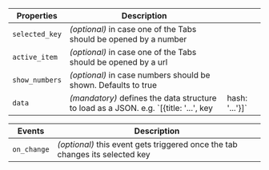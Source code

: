 | Properties     | Description                                                                                          |     |
| -------------- | ---------------------------------------------------------------------------------------------------- | --- |
| `selected_key` | _(optional)_ in case one of the Tabs should be opened by a number                                    |     |
| `active_item`  | _(optional)_ in case one of the Tabs should be opened by a url                                       |     |
| `show_numbers` | _(optional)_ in case numbers should be shown. Defaults to true                                       |     |
| `data`         | _(mandatory)_ defines the data structure to load as a JSON. e.g. `[{title: '...', key|hash: '...'}]` |     |

| Events      | Description                                                                  |
| ----------- | ---------------------------------------------------------------------------- |
| `on_change` | _(optional)_ this event gets triggered once the tab changes its selected key |
